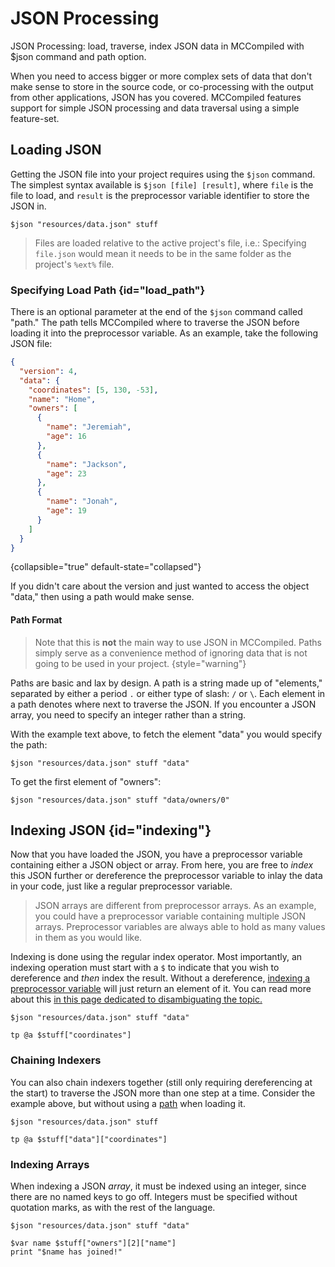 # JSON Processing

<primary-label ref="compile_time"/>

<link-summary>
JSON Processing: load, traverse, index JSON data in MCCompiled with $json command and path option.
</link-summary>

When you need to access bigger or more complex sets of data that don't make sense to store in the source code, or
co-processing with the output from other applications, JSON has you covered.
MCCompiled features support for simple JSON processing and data traversal using a simple feature-set.

## Loading JSON
Getting the JSON file into your project requires using the `$json` command. The simplest syntax available is
`$json [file] [result]`, where `file` is the file to load, and `result` is the preprocessor variable identifier to store
the JSON in.
```%lang%
$json "resources/data.json" stuff
```

> Files are loaded relative to the active project's file, i.e.: Specifying `file.json` would mean it needs to be in the
> same folder as the project's `%ext%` file.

### Specifying Load Path {id="load_path"}
There is an optional parameter at the end of the `$json` command called "path." The path tells MCCompiled where to
traverse the JSON before loading it into the preprocessor variable. As an example, take the following JSON file:
```json
{
  "version": 4,
  "data": {
    "coordinates": [5, 130, -53],
    "name": "Home",
    "owners": [
      {
        "name": "Jeremiah",
        "age": 16
      },
      {
        "name": "Jackson",
        "age": 23
      },
      {
        "name": "Jonah",
        "age": 19
      }
    ]
  }
}
```
{collapsible="true" default-state="collapsed"}

If you didn't care about the version and just wanted to access the object "data," then using a path would make sense.

#### Path Format
> Note that this is **not** the main way to use JSON in MCCompiled. Paths simply serve as a convenience method of
> ignoring data that is not going to be used in your project.
> {style="warning"}

Paths are basic and lax by design. A path is a string made up of "elements," separated by either a period `.` or
either type of slash: `/` or `\`. Each element in a path denotes where next to traverse the JSON. If you encounter a
JSON array, you need to specify an integer rather than a string.

With the example text above, to fetch the element "data" you would specify the path:
```%lang%
$json "resources/data.json" stuff "data"
```

To get the first element of "owners":
```%lang%
$json "resources/data.json" stuff "data/owners/0"
```

## Indexing JSON {id="indexing"}
Now that you have loaded the JSON, you have a preprocessor variable containing either a JSON object or array. From here,
you are free to *index* this JSON further or dereference the preprocessor variable to inlay the data in your code, just
like a regular preprocessor variable.

> JSON arrays are different from preprocessor arrays. As an example, you could have a preprocessor variable containing
> multiple JSON arrays. Preprocessor variables are always able to hold as many values in them as you would like.

Indexing is done using the regular index operator. Most importantly, an indexing operation must start with a `$` to
indicate that you wish to dereference and *then* index the result. Without a dereference, [indexing a preprocessor
variable](Preprocessor.md#dereferencing-using-indexer) will just return an element of it.
You can read more about this [in this page dedicated to disambiguating the topic.](Indexing-PPVs.md)

```%lang%
$json "resources/data.json" stuff "data"

tp @a $stuff["coordinates"]
```

### Chaining Indexers
You can also chain indexers together (still only requiring dereferencing at the start) to traverse the JSON more than
one step at a time. Consider the example above, but without using a [path](#load_path) when loading it.
```%lang%
$json "resources/data.json" stuff

tp @a $stuff["data"]["coordinates"]
```

### Indexing Arrays
When indexing a JSON *array*, it must be indexed using an integer, since there are no named keys to go off. Integers
must be specified without quotation marks, as with the rest of the language.
```%lang%
$json "resources/data.json" stuff "data"

$var name $stuff["owners"][2]["name"]
print "$name has joined!"
```